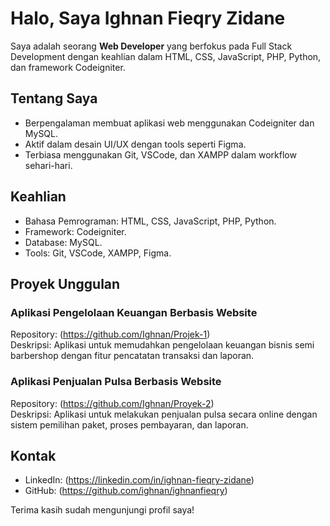 # Halo, Saya Ighnan Fieqry Zidane

Saya adalah seorang **Web Developer** yang berfokus pada Full Stack Development dengan keahlian dalam HTML, CSS, JavaScript, PHP, Python, dan framework Codeigniter.

## Tentang Saya
- Berpengalaman membuat aplikasi web menggunakan Codeigniter dan MySQL.
- Aktif dalam desain UI/UX dengan tools seperti Figma.
- Terbiasa menggunakan Git, VSCode, dan XAMPP dalam workflow sehari-hari.

## Keahlian
- Bahasa Pemrograman: HTML, CSS, JavaScript, PHP, Python.
- Framework: Codeigniter.
- Database: MySQL.
- Tools: Git, VSCode, XAMPP, Figma.

## Proyek Unggulan
### Aplikasi Pengelolaan Keuangan Berbasis Website
Repository: (https://github.com/Ighnan/Projek-1)  
Deskripsi: Aplikasi untuk memudahkan pengelolaan keuangan bisnis semi barbershop dengan fitur pencatatan transaksi dan laporan.

### Aplikasi Penjualan Pulsa Berbasis Website
Repository: (https://github.com/Ighnan/Proyek-2)  
Deskripsi: Aplikasi untuk melakukan penjualan pulsa secara online dengan sistem pemilihan paket, proses pembayaran, dan laporan.

## Kontak
- LinkedIn: (https://linkedin.com/in/ighnan-fieqry-zidane)
- GitHub: (https://github.com/ighnan/ighnanfieqry)

Terima kasih sudah mengunjungi profil saya!
